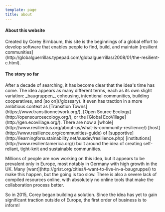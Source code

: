 ```yaml
---
template: page
title: about
---
```


<section class="section--center mdl-grid mdl-grid--no-spacing mdl-shadow--2dp">
	<div class="mdl-card__supporting-text">
	<h4>About this website</h4>
	<p>Created by Corey Birnbaum, this site is the beginnings of a global effort to develop software that enables people to find, build, and maintain [resilient communities](http://globalguerrillas.typepad.com/globalguerrillas/2008/01/the-resilient-c.html).</p>
	<h4>The story so far</h4>
	<p>After a decade of searching, it has become clear that the idea's time has come. The idea appears as many different terms, each as its own slight variation: _baugruppen_, cohousing, intentional communities, building cooperatives, and [so on](/glossary). It even has traction in a more ambitious context as [Transition Towns](https://www.transitionnetwork.org/), [Open Source Ecology](http://opensourceecology.org/), or the [Global EcoVillage](http://gen.ecovillage.org/). There are now a [whole](http://www.resilientus.org/about-us/what-is-community-resilience/) [host](http://www.resilience.org/communities-guide) of [supportive](http://learningforsustainability.net/susdev/resilience.php) [institutions](http://www.resilientamerica.org/) built around the idea of creating self-reliant, tight-knit and sustainable communities.</p>
	<p>Millions of people are now working on this idea, but it appears to be prevalent only in Europe, most notably in Germany with high growth in the UK. Many [want](http://grist.org/cities/i-want-to-live-in-a-baugruppe/) to make this happen, but the going is too slow. There is also a severe lack of compiled resources online, with absolutely no online tools that make the collaboration process better.</p>
	<p>So in 2015, Corey began building a solution. Since the idea has yet to gain significant traction outside of Europe, the first order of business is to inform!</p>
	</div>
</section>